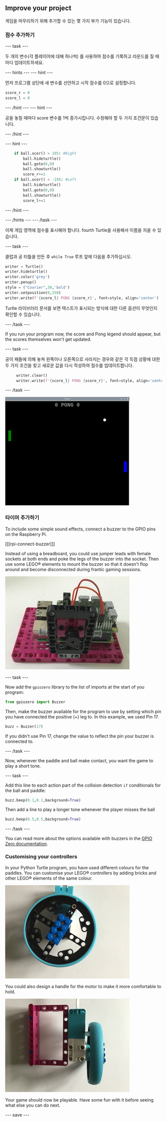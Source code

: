 ## Improve your project

게임을 마무리하기 위해 추가할 수 있는 몇 가지 부가 기능이 있습니다.

### 점수 추가하기

--- task ---

두 개의 변수(각 플레이어에 대해 하나씩) 를 사용하여 점수를 기록하고 라운드를 질 때마다 업데이트하세요.

--- hints --- --- hint ---

먼저 프로그램 상단에 새 변수를 선언하고 시작 점수를 0으로 설정합니다.

```python   
score_r = 0   
score_l = 0   
```

--- /hint --- --- hint ---

공을 놓칠 때마다 score 변수를 1씩 증가시킵니다. 수정해야 할 두 가지 조건문이 있습니다.


--- /hint ---

--- hint ---

```python
    if ball.xcor() > 195: #Right
        ball.hideturtle()
        ball.goto(0,0)
        ball.showturtle()
        score_r+=1
    if ball.xcor() < -195: #Left
        ball.hideturtle()
        ball.goto(0,0)
        ball.showturtle()
        score_l+=1
```

--- /hint ---

--- /hints --- --- /task ---

이제 게임 영역에 점수를 표시해야 합니다. fourth Turtle을 사용해서 이름을 지을 수 있습니다.

--- task ---

클럽과 공 터틀을 만든 후 `while True` 루프 앞에 다음을 추가하십시오.

```python
writer = Turtle()
writer.hideturtle()
writer.color('grey')
writer.penup()
style = ("Courier",30,'bold')
writer.setposition(0,150)
writer.write(f'{score_l} PONG {score_r}', font=style, align='center')
```

Turtle 라이브러리 문서를 보면 텍스트가 표시되는 방식에 대한 다른 옵션이 무엇인지 확인할 수 있습니다.

--- /task ---

If you run your program now, the score and Pong legend should appear, but the scores themselves won't get updated.

--- task ---

공이 패들에 의해 놓쳐 왼쪽이나 오른쪽으로 사라지는 경우와 같은 각 득점 상황에 대한 두 가지 조건을 찾고 새로운 값을 다시 작성하여 점수를 업데이트합니다.

```python
     writer.clear()
     writer.write(f'{score_l} PONG {score_r}', font=style, align='center')
```

--- /task ---

![A view of the game window with the score displayed at the top.](images/score.png)

### 타이머 추가하기

To include some simple sound effects, connect a buzzer to the GPIO pins on the Raspberry Pi.

[[[rpi-connect-buzzer]]]

Instead of using a breadboard, you could use jumper leads with female sockets at both ends and poke the legs of the buzzer into the socket. Then use some LEGO® elements to mount the buzzer so that it doesn't flop around and become disconnected during frantic gaming sessions.

![A photo of a Raspberry Pi mounted on a LEGO® Maker Plate, with a buzzer attached using LEGO elements.](images/buzzer.JPG)

--- task ---

Now add the `gpiozero` library to the list of imports at the start of you program:

```python
from gpiozero import Buzzer
```

Then, make the buzzer available for the program to use by setting which pin you have connected the positive (+) leg to. In this example, we used Pin 17.

```python
buzz = Buzzer(17)
```

If you didn't use Pin 17, change the value to reflect the pin your buzzer is connected to.

--- /task ---

Now, whenever the paddle and ball make contact, you want the game to play a short tone.

--- task ---

Add this line to each action part of the collision detection `if` conditionals for the ball and paddle:

```python
buzz.beep(0.1,0.1,background=True)
```

Then add a  line to play a longer tone whenever the player misses the ball

```python
buzz.beep(0.5,0.5,background=True)
```

--- /task ---

You can read more about the options available with buzzers in the [GPIO Zero documentation](https://gpiozero.readthedocs.io/en/stable/api_output.html#buzzer).

### Customising your controllers

In your Python Turtle program, you have used different colours for the paddles. You can customise your LEGO® controllers by adding bricks and other LEGO® elements of the same colour.

![A photo of coloured blocks on a LEGO® wheel.](images/blue_wheel.JPG)

You could also design a handle for the motor to make it more comfortable to hold.

![A photo of a LEGO® handle added to the motor controller.](images/handle.JPG)


Your game should now be playable. Have some fun with it before seeing what else you can do next.

--- save ---
